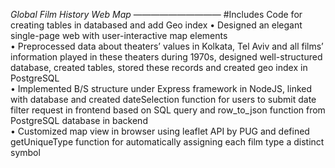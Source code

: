 *Global Film History Web Map*
——————————
#Includes Code for creating tables in databased and add Geo index
    • Designed an elegant single-page web with user-interactive map elements  
    • Preprocessed data about theaters’ values in Kolkata, Tel Aviv and all films’ information played in these theaters during 1970s, designed well-structured database, created tables, stored these records and created geo index in PostgreSQL  
    • Implemented B/S structure under Express framework in NodeJS, linked with database and created dateSelection function for users to submit date filter request in frontend based on SQL query and row_to_json function from PostgreSQL database in backend  
    • Customized map view in browser using leaflet API by PUG and defined getUniqueType function for automatically assigning each film type a distinct symbol 

